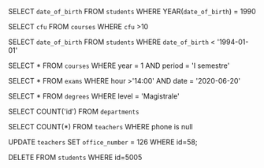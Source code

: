 SELECT `date_of_birth`
FROM `students`
WHERE YEAR(`date_of_birth`) = 1990

SELECT `cfu`
FROM `courses`
WHERE `cfu` >10

SELECT `date_of_birth`
FROM `students`
WHERE `date_of_birth` < '1994-01-01'

SELECT *
FROM `courses`
WHERE year = 1 
AND period = 'I semestre'

SELECT *
FROM `exams`
WHERE hour >'14:00'
AND date = '2020-06-20'

SELECT *
FROM `degrees`
WHERE level = 'Magistrale'

SELECT COUNT('id')
FROM `departments`

SELECT COUNT(*)
FROM `teachers`
WHERE phone  is null


UPDATE `teachers`
SET `office_number` = 126
WHERE id=58;

DELETE FROM `students`
WHERE id=5005
